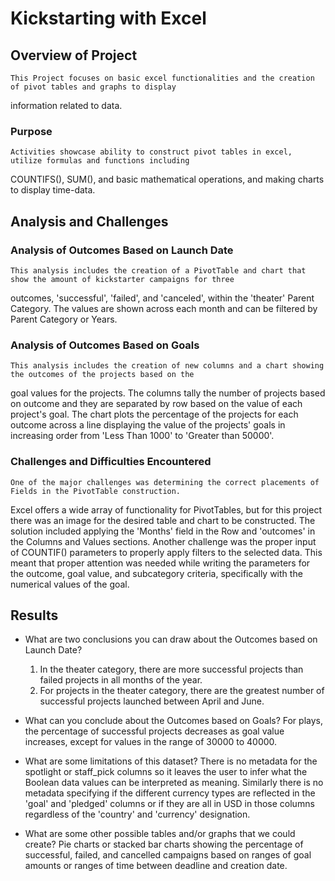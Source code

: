 # Kickstarting with Excel

## Overview of Project
	This Project focuses on basic excel functionalities and the creation of pivot tables and graphs to display
information related to data.
 
### Purpose
	Activities showcase ability to construct pivot tables in excel, utilize formulas and functions including
COUNTIFS(), SUM(), and basic mathematical operations, and making charts to display time-data. 

## Analysis and Challenges

### Analysis of Outcomes Based on Launch Date
	This analysis includes the creation of a PivotTable and chart that show the amount of kickstarter campaigns for three
outcomes, 'successful', 'failed', and 'canceled', within the 'theater' Parent Category. The values are shown across each month
and can be filtered by Parent Category or Years. 

### Analysis of Outcomes Based on Goals
	This analysis includes the creation of new columns and a chart showing the outcomes of the projects based on the 
goal values for the projects. The columns tally the number of projects based on outcome and they are separated by row based
on the value of each project's goal. The chart plots the percentage of the projects for each outcome across a line displaying
the value of the projects' goals in increasing order from 'Less Than 1000' to 'Greater than 50000'.	

### Challenges and Difficulties Encountered
	One of the major challenges was determining the correct placements of Fields in the PivotTable construction.
Excel offers a wide array of functionality for PivotTables, but for this project there was an image for the desired
table and chart to be constructed. The solution included applying the 'Months' field in the Row and 'outcomes' in the Columns
and Values sections. Another challenge was the proper input of COUNTIF() parameters to properly apply
filters to the selected data. This meant that proper attention was needed while writing the parameters for the 
outcome, goal value, and subcategory criteria, specifically with the numerical values of the goal.

## Results

- What are two conclusions you can draw about the Outcomes based on Launch Date?
	1. In the theater category, there are more successful projects than failed projects in all months of the year.
	2. For projects in the theater category, there are the greatest number of successful projects launched between 
	April and June. 

- What can you conclude about the Outcomes based on Goals?
	For plays, the percentage of successful projects decreases as goal value increases, except for values in the 
range of 30000 to 40000.

- What are some limitations of this dataset?
	There is no metadata for the spotlight or staff_pick columns so it leaves the user to infer what the Boolean data values can be 
interpreted as meaning. Similarly there is no metadata specifying if the different currency types are reflected in the 'goal' and 'pledged' 
columns or if they are all in USD in those columns regardless of the 'country' and 'currency' designation.


- What are some other possible tables and/or graphs that we could create?
	Pie charts or stacked bar charts showing the percentage of successful, failed, and cancelled campaigns based on ranges of goal amounts 
or ranges of time between deadline and creation date.